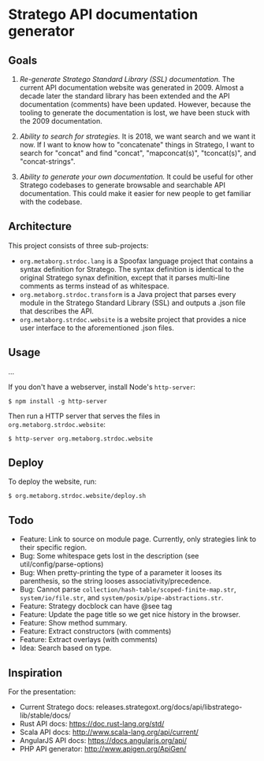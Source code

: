 # Stratego API documentation generator

## Goals

1. _Re-generate Stratego Standard Library (SSL) documentation._ The current API documentation website was generated in 2009. Almost a decade later the standard library has been extended and the API documentation (comments) have been updated. However, because the tooling to generate the documentation is lost, we have been stuck with the 2009 documentation.

2. *Ability to search for strategies.* It is 2018, we want search and we want it now. If I want to know how to "concatenate" things in Stratego, I want to search for "concat" and find "concat", "mapconcat(s)", "tconcat(s)", and "concat-strings".

3. *Ability to generate your own documentation.* It could be useful for other Stratego codebases to generate browsable and searchable API documentation. This could make it easier for new people to get familiar with the codebase.

## Architecture

This project consists of three sub-projects:

- `org.metaborg.strdoc.lang` is a Spoofax language project that contains a syntax definition for Stratego. The syntax definition is identical to the original Stratego synax definition, except that it parses multi-line comments as terms instead of as whitespace.
- `org.metaborg.strdoc.transform` is a Java project that parses every module in the Stratego Standard Library (SSL) and outputs a .json file that describes the API.
- `org.metaborg.strdoc.website` is a website project that provides a nice user interface to the aforementioned .json files.

## Usage

...

If you don't have a webserver, install Node's `http-server`:

```
$ npm install -g http-server
```

Then run a HTTP server that serves the files in `org.metaborg.strdoc.website`:

```
$ http-server org.metaborg.strdoc.website
```

## Deploy

To deploy the website, run:

```
$ org.metaborg.strdoc.website/deploy.sh
```

## Todo

* Feature: Link to source on module page. Currently, only strategies link to their specific region.
* Bug: Some whitespace gets lost in the description (see util/config/parse-options)
* Bug: When pretty-printing the type of a parameter it looses its parenthesis, so the string looses associativity/precedence.
* Bug: Cannot parse `collection/hash-table/scoped-finite-map.str`, `system/io/file.str`, and `system/posix/pipe-abstractions.str`.
* Feature: Strategy docblock can have @see tag
* Feature: Update the page title so we get nice history in the browser.
* Feature: Show method summary.
* Feature: Extract constructors (with comments)
* Feature: Extract overlays (with comments)
* Idea: Search based on type.

## Inspiration

For the presentation:

- Current Stratego docs: releases.strategoxt.org/docs/api/libstratego-lib/stable/docs/
- Rust API docs: https://doc.rust-lang.org/std/
- Scala API docs: http://www.scala-lang.org/api/current/
- AngularJS API docs: https://docs.angularjs.org/api/
- PHP API generator: http://www.apigen.org/ApiGen/
